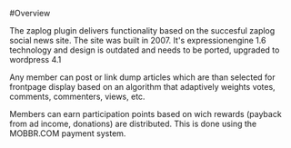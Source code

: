 #Overview

The zaplog plugin delivers functionality based on the succesful zaplog social news site. The site was built in 2007. It's expressionengine 1.6 technology and design is outdated and needs to be ported, upgraded to wordpress 4.1

Any member can post or link dump articles which are than selected for frontpage display based on an algorithm that adaptively weights votes, comments, commenters, views, etc.

Members can earn participation points based on wich rewards (payback from ad income, donations) are distributed. This is done using the MOBBR.COM payment system.
